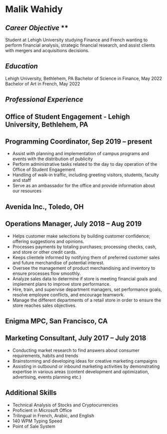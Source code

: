 # Malik Wahidy

## _Career Objective_                                      **

Student at Lehigh University studying Finance and French wanting to perform financial analysis, strategic financial research, and assist clients with mergers and acquisitions decisions.

## _Education_

Lehigh University, Bethlehem, PA
Bachelor of Science in Finance, May 2022
Bachelor of Art in French, May 2022

## _Professional Experience_

## Office of Student Engagement - Lehigh University, Bethlehem, PA

## Programming Coordinator, Sep 2019 – present

- Assist with planning and implementation of campus programs and events with the distribution of publicity
- Perform administrative tasks related to the day to day operation of the Office of Student Engagement
- Handling of walk-in traffic, including greeting visitors, students, faculty and staff
- Serve as an ambassador for the office and provide information about our resources

## Avenida Inc., Toledo, OH

## Operations Manager, July 2018 – Aug 2019

- Helps customer make selections by building customer confidence; offering suggestions and opinions.
- Processes payments by totaling purchases; processing checks, cash, and store or other credit cards.
- Keeps clientele informed by notifying them of preferred customer sales and future merchandise of potential interest.
- Oversee the management of product merchandising and inventory to ensure processes flow smoothly.
- Analyze sales data to determine if store is meeting financial goals and implement plans to improve store performance.
- Hire, train, and supervise department managers, set performance goals, resolve employee conflicts, and encourage teamwork.
- Manage the different departments of a retail store in order to ensure the store reaches sales objectives.

## Enigma MPC, San Francisco, CA

## Marketing Consultant, July 2017 – July 2018

- Conducting market research to find answers about consumer requirements, habits and trends
- Brainstorming and developing ideas for creative marketing campaigns
- Assisting in outbound or inbound marketing activities by demonstrating expertise in various areas (content development and optimization, advertising, events planning etc.)

## Additional Skills

- Technical Analysis of Stocks and Cryptocurrencies
- Proficient in Microsoft Office
- Trilingual in French, Arabic, and English
- 140 WPM Typing Speed
- Point of Sale System